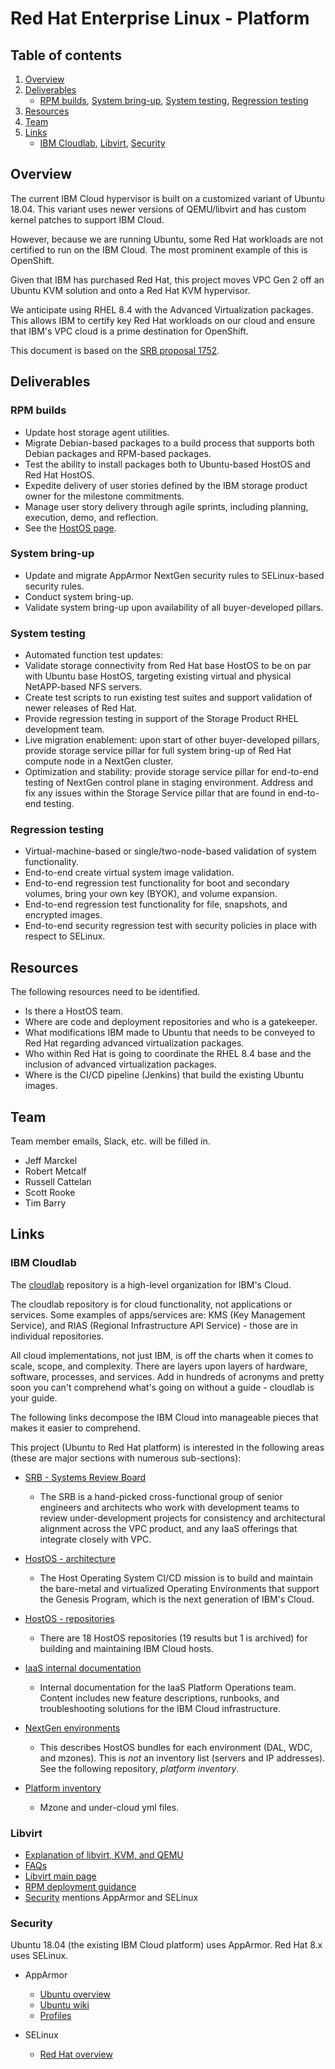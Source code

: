 # Red Hat Enterprise Linux - Platform

## Table of contents

1. [Overview](#overview)
2. [Deliverables](#deliverables)
   * [RPM builds](#rpm-builds), [System bring-up](#system-bring-up), [System testing](#system-testing), [Regression testing](#regression-testing)
3. [Resources](#resources)
4. [Team](#team)
5. [Links](#links)
   * [IBM Cloudlab](#ibm-cloudlab), [Libvirt](#libvirt), [Security](#security)

## Overview

The current IBM Cloud hypervisor is built on a customized variant of Ubuntu
18.04. This variant uses newer versions of QEMU/libvirt and has custom kernel
patches to support IBM Cloud.

However, because we are running Ubuntu, some Red Hat workloads are not certified
to run on the IBM Cloud. The most prominent example of this is OpenShift.

Given that IBM has purchased Red Hat, this project moves VPC Gen 2 off an Ubuntu
KVM solution and onto a Red Hat KVM hypervisor.

We anticipate using RHEL 8.4 with the Advanced Virtualization packages. This
allows IBM to certify key Red Hat workloads on our cloud and ensure that IBM's
VPC cloud is a prime destination for OpenShift.

This document is based on the
[SRB proposal 1752](https://github.ibm.com/cloudlab/srb/tree/adf5cb953945033bd93793573f4dfb1b421f6d7f/proposals/1752).

## Deliverables

### RPM builds

* Update host storage agent utilities.
* Migrate Debian-based packages to a build process that supports both Debian
  packages and RPM-based packages.
* Test the ability to install packages both to Ubuntu-based HostOS and Red Hat
  HostOS.
* Expedite delivery of user stories defined by the IBM storage product owner for
  the milestone commitments.
* Manage user story delivery through agile sprints, including planning,
  execution, demo, and reflection.
* See the [HostOS page](hostos/README.md).

### System bring-up

* Update and migrate AppArmor NextGen security rules to SELinux-based security
  rules.
* Conduct system bring-up.
* Validate system bring-up upon availability of all buyer-developed pillars.

### System testing

* Automated function test updates:
* Validate storage connectivity from Red Hat base HostOS to be on par with
  Ubuntu base HostOS, targeting existing virtual and physical NetAPP-based NFS
  servers.
* Create test scripts to run existing test suites and support validation of
  newer releases of Red Hat.
* Provide regression testing in support of the Storage Product RHEL development
  team.
* Live migration enablement: upon start of other buyer-developed pillars,
  provide storage service pillar for full system bring-up of Red Hat compute
  node in a NextGen cluster.
* Optimization and stability: provide storage service pillar for end-to-end
  testing of NextGen control plane in staging environment. Address and fix any
  issues within the Storage Service pillar that are found in end-to-end testing.

### Regression testing

* Virtual-machine-based or single/two-node-based validation of system
  functionality.
* End-to-end create virtual system image validation.
* End-to-end regression test functionality for boot and secondary volumes, bring
  your own key (BYOK), and volume expansion.
* End-to-end regression test functionality for file, snapshots, and encrypted
  images.
* End-to-end security regression test with security policies in place with
  respect to SELinux.

## Resources

The following resources need to be identified.

* Is there a HostOS team.
* Where are code and deployment repositories and who is a gatekeeper.
* What modifications IBM made to Ubuntu that needs to be conveyed to Red Hat
  regarding advanced virtualization packages.
* Who within Red Hat is going to coordinate the RHEL 8.4 base and the inclusion
  of advanced virtualization packages.
* Where is the CI/CD pipeline (Jenkins) that build the existing Ubuntu images.

## Team

Team member emails, Slack, etc. will be filled in.

* Jeff Marckel
* Robert Metcalf
* Russell Cattelan
* Scott Rooke
* Tim Barry

## Links

### IBM Cloudlab

The [cloudlab](https://github.ibm.com/cloudlab) repository is a high-level
organization for IBM's Cloud.

The cloudlab repository is for cloud functionality, not applications or
services. Some examples of apps/services are: KMS (Key Management Service), and
RIAS (Regional Infrastructure API Service) - those are in individual
repositories.

All cloud implementations, not just IBM, is off the charts when it comes to
scale, scope, and complexity. There are layers upon layers of hardware,
software, processes, and services. Add in hundreds of acronyms and pretty soon
you can't comprehend what's going on without a guide - cloudlab is your guide.

The following links decompose the IBM Cloud into manageable pieces that makes it
easier to comprehend.

This project (Ubuntu to Red Hat platform) is interested in the following areas
(these are major sections with numerous sub-sections):

* [SRB - Systems Review Board](https://github.ibm.com/cloudlab/srb)
  * The SRB is a hand-picked cross-functional group of senior engineers and
    architects who work with development teams to review under-development
    projects for consistency and architectural alignment across the VPC product,
    and any IaaS offerings that integrate closely with VPC.

* [HostOS - architecture](https://github.ibm.com/cloudlab/srb/tree/master/architecture/hostos)
  * The Host Operating System CI/CD mission is to build and maintain the
    bare-metal and virtualized Operating Environments that support the Genesis
    Program, which is the next generation of IBM's Cloud.

* [HostOS - repositories](https://github.ibm.com/cloudlab?q=hostos)
  * There are 18 HostOS repositories (19 results but 1 is archived) for building
    and maintaining IBM Cloud hosts.

* [IaaS internal documentation](https://pages.github.ibm.com/cloudlab/internal-docs/)
  * Internal documentation for the IaaS Platform Operations team. Content
    includes new feature descriptions, runbooks, and troubleshooting solutions
    for the IBM Cloud infrastructure.

* [NextGen environments](https://github.ibm.com/nextgen-environments)
  * This describes HostOS bundles for each environment (DAL, WDC, and mzones).
    This is *not* an inventory list (servers and IP addresses). See the
    following repository, *platform inventory*.

* [Platform inventory](https://github.ibm.com/cloudlab/platform-inventory)
  * Mzone and under-cloud yml files.

### Libvirt

* [Explanation of libvirt, KVM, and QEMU](https://serverfault.com/questions/208693/difference-between-kvm-and-qemu)
* [FAQs](https://wiki.libvirt.org/page/FAQ)
* [Libvirt main page](https://libvirt.org/index.html)
* [RPM deployment guidance](https://libvirt.org/kbase/rpm-deployment.html)
* [Security](https://libvirt.org/drvqemu.html) mentions AppArmor and SELinux

### Security

Ubuntu 18.04 (the existing IBM Cloud platform) uses AppArmor. Red Hat 8.x uses
SELinux.

* AppArmor
  * [Ubuntu overview](https://ubuntu.com/server/docs/security-apparmor)
  * [Ubuntu wiki](https://wiki.ubuntu.com/AppArmor)
  * [Profiles](https://ubuntu.com/tutorials/beginning-apparmor-profile-development#1-overview)

* SELinux
  * [Red Hat overview](https://www.redhat.com/en/topics/linux/what-is-selinux)
